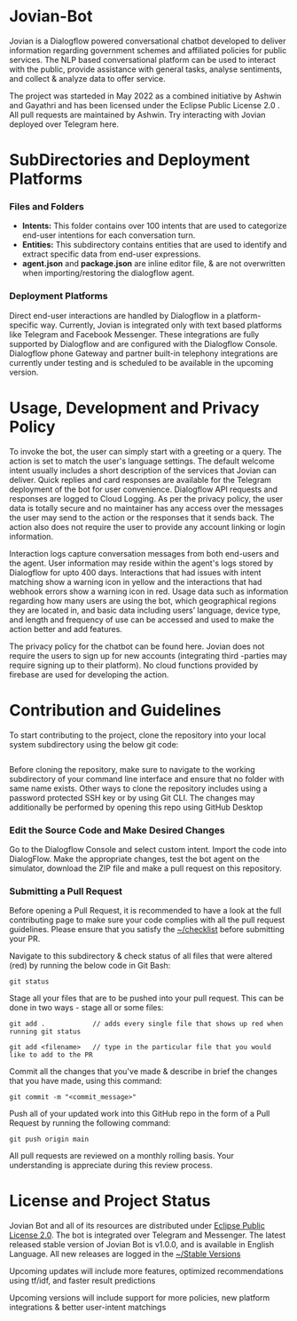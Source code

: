 # Jovian-Bot

Jovian is a Dialogflow powered conversational chatbot developed to deliver information regarding government schemes and affiliated policies for public services. The NLP based conversational platform can be used to interact with the  public, provide assistance with general tasks, analyse sentiments, and collect & analyze data to offer service.

The project was starteded in May 2022 as a combined initiative by Ashwin and Gayathri and has been licensed under the Eclipse Public License 2.0 . All pull requests are maintained by Ashwin. Try interacting with Jovian deployed over Telegram here.

# SubDirectories and Deployment Platforms

### Files and Folders
- **Intents:** This folder contains over 100 intents that are used to categorize end-user intentions for each conversation turn.
- **Entities:** This subdirectory contains entities that are used to identify and extract specific data from end-user expressions.
- **agent.json** and **package.json** are inline editor file, & are not overwritten when importing/restoring the dialogflow agent.

### Deployment Platforms

Direct end-user interactions are handled by Dialogflow in a platform-specific way. Currently, Jovian is integrated only with text based platforms like Telegram and Facebook  Messenger. These integrations are fully supported by Dialogflow and are configured with the Dialogflow Console. Dialogflow phone Gateway and partner built-in telephony integrations are  currently under testing and is scheduled to be available in the upcoming version.

# Usage, Development and Privacy Policy

To invoke the bot, the  user can simply start with a greeting or a query. The action is set to match the user's language settings. The default welcome intent usually includes a short description of the services that Jovian can deliver. Quick replies and card responses are available for the Telegram deployment of the bot for user convenience. Dialogflow API requests and responses are logged to Cloud Logging. As per the privacy policy, the user data is totally secure and no maintainer has any access over the messages the user may send to the action or the responses that it sends back. The action also does not require the user to provide any account linking or login information.

Interaction logs capture conversation messages from both end-users and the agent. User information may reside within the agent's logs stored by Dialogflow for upto 400 days. Interactions that had issues with intent matching show a warning icon in yellow and the interactions that had webhook errors show a warning icon in red. Usage data such as information regarding how many users are using the bot, which geographical regions they are located in, and basic data including users’ language, device type, and length and frequency of use can be accessed and used to make the action better and add features. 

The privacy policy for the chatbot can be found here. Jovian does not require the users to sign up for new accounts (integrating third -parties may require signing up to their platform). No cloud functions provided by firebase are used for developing the action.

# Contribution and Guidelines

To start contributing to the project, clone the repository into your local system subdirectory using the below git code:
```

```
Before cloning the repository, make sure to navigate to the working subdirectory of your command line interface and ensure that no folder with same name exists. Other ways to clone the repository includes using a password protected SSH key or by using Git CLI. The changes may additionally be performed by opening this repo using GitHub Desktop

### Edit the Source Code and Make Desired Changes

Go to the Dialogflow Console and select custom intent. Import the code into DialogFlow. Make the appropriate changes, test the bot agent on the simulator, download the ZIP file and make a pull request on this repository.

### Submitting a Pull Request
Before opening a Pull Request, it is recommended to have a look at the full contributing page to make sure your code complies with all the pull request guidelines. Please ensure that you satisfy the [~/checklist]() before submitting your PR.

Navigate to this subdirectory & check status of all files that were altered (red) by running the below code in Git Bash:
```
git status
```
Stage all your files that are to be pushed into your pull request. This can be done in two ways - stage all or some files:
```
git add .            // adds every single file that shows up red when running git status
```
```
git add <filename>   // type in the particular file that you would like to add to the PR
```

Commit all the changes that you've made & describe in brief the changes that you have made, using this command:
```
git commit -m "<commit_message>"
```
Push all of your updated work into this GitHub repo in the form of a Pull Request by running the following command:
```
git push origin main
```
All pull requests are reviewed on a monthly rolling basis. Your understanding is appreciate during this review process.

# License and Project Status
Jovian Bot and all of its resources are distributed under [Eclipse Public License 2.0](). The bot is integrated over Telegram and Messenger. The latest released stable version of Jovian Bot is v1.0.0, and is available in English Language. All new releases are logged in the [~/Stable Versions]()

Upcoming updates will include more features, optimized recommendations using tf/idf, and faster result predictions

Upcoming versions will include support for more policies, new platform integrations & better user-intent matchings
